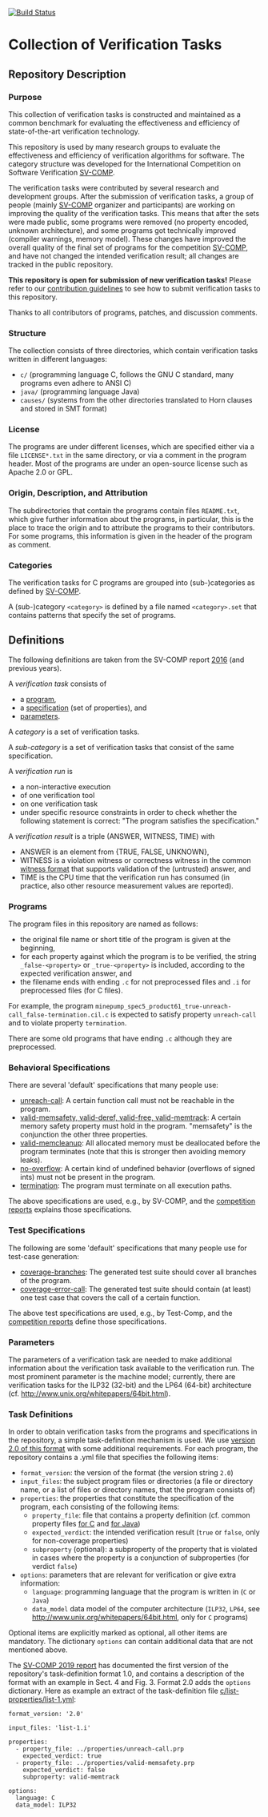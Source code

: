 <!--
This file is part of the SV-Benchmarks collection of verification tasks:
https://github.com/sosy-lab/sv-benchmarks

SPDX-FileCopyrightText: 2011-2020 The SV-Benchmarks Community

SPDX-License-Identifier: Apache-2.0
-->

[![Build Status](https://travis-ci.org/sosy-lab/sv-benchmarks.svg?branch=master)](https://travis-ci.org/sosy-lab/sv-benchmarks)

# Collection of Verification Tasks

## Repository Description

### Purpose

This collection of verification tasks is constructed and maintained as a common benchmark
for evaluating the effectiveness and efficiency of state-of-the-art verification technology.

This repository is used by many research groups to evaluate the effectiveness and efficiency
of verification algorithms for software.
The category structure was developed for the International Competition on Software Verification [SV-COMP].

The verification tasks were contributed by several research and development groups. 
After the submission of verification tasks,
a group of people (mainly [SV-COMP] organizer and participants)
are working on improving the quality of the verification tasks.
This means that after the sets were made public, some programs were removed
(no property encoded, unknown architecture), and 
some programs got technically improved (compiler warnings, memory model).
These changes have improved the overall quality of the final set of programs for the competition [SV-COMP], and
have not changed the intended verification result; all changes are tracked in the public repository.

**This repository is open for submission of new verification tasks!**
Please refer to our [contribution guidelines](CONTRIBUTING.md)
to see how to submit verification tasks to this repository.

Thanks to all contributors of programs, patches, and discussion comments.

### Structure

The collection consists of three directories, which contain verification tasks written in different languages:
- `c/` (programming language C, follows the GNU C standard, many programs even adhere to ANSI C)
- `java/` (programming language Java)
- `causes/` (systems from the other directories translated to Horn clauses and stored in SMT format)

### License

The programs are under different licenses, which are specified either via a file `LICENSE*.txt` in the same directory,
or via a comment in the program header.
Most of the programs are under an open-source license such as Apache 2.0 or GPL.

### Origin, Description, and Attribution

The subdirectories that contain the programs contain files `README.txt`, which give further information
about the programs, in particular, this is the place to trace the origin and to attribute the programs to their contributors.
For some programs, this information is given in the header of the program as comment.

### Categories

The verification tasks for C programs are grouped into (sub-)categories
as defined by [SV-COMP](https://sv-comp.sosy-lab.org/2017/benchmarks.php).

A (sub-)category `<category>` is defined by a file named `<category>.set`
that contains patterns that specify the set of programs.


## Definitions

The following definitions are taken from the SV-COMP report
[2016](https://www.sosy-lab.org/~dbeyer/Publications/2016-TACAS.Reliable_and_Reproducible_Competition_Results_with_BenchExec_and_Witnesses.pdf) (and previous years).

A *verification task* consists of
- a [program](#progams),
- a [specification](#specifications) (set of properties), and
- [parameters](#parameters).

A *category* is a set of verification tasks.

A *sub-category* is a set of verification tasks that consist of the same
specification.

A *verification run* is
- a non-interactive execution
- of one verification tool
- on one verification task
- under specific resource constraints
in order to check whether the following statement is correct:
"The program satisfies the specification."

A *verification result* is a triple (ANSWER, WITNESS, TIME) with
- ANSWER is an element from {TRUE, FALSE, UNKNOWN},
- WITNESS is a violation witness or correctness witness in the common [witness format] that supports validation of the (untrusted) answer, and
- TIME is the CPU time that the verification run has consumed (in practice, also other resource measurement values are reported).


### Programs

The program files in this repository are named as follows:
- the original file name or short title of the program is given at the beginning,
- for each property against which the program is to be verified,
  the string `_false-<property>` or `_true-<property>` is included, according to the expected verification answer, and
- the filename ends with ending `.c` for not preprocessed files and `.i` for preprocessed files (for C files).

For example, the program `minepump_spec5_product61_true-unreach-call_false-termination.cil.c`
is expected to satisfy property `unreach-call` and to violate property `termination`.

There are some old programs that have ending `.c` although they are preprocessed.

### Behavioral Specifications

There are several 'default' specifications that many people use:
  - [unreach-call](c/unreach-call.prp):
    A certain function call must not be reachable in the program.
  - [valid-memsafety, valid-deref, valid-free, valid-memtrack](c/valid-memsafety.prp):
    A certain memory safety property must hold in the program.
    "memsafety" is the conjunction the other three properties.
  - [valid-memcleanup](c/valid-memcleanup.prp):
    All allocated memory must be deallocated before the program terminates (note that this is stronger then avoiding memory leaks).
  - [no-overflow](c/no-overflow.prp):
    A certain kind of undefined behavior (overflows of signed ints) must not be present in the program.
  - [termination](c/termination.prp):
    The program must terminate on all execution paths.

The above specifications are used, e.g., by SV-COMP, and the [competition reports](https://doi.org/10.1007/978-3-030-45237-7_21)
explains those specifications.

### Test Specifications

The following are some 'default' specifications that many people use for test-case generation:
  - [coverage-branches](c/coverage-branches.prp):
    The generated test suite should cover all branches of the program.
  - [coverage-error-call](c/coverage-error-call.prp):
    The generated test suite should contain (at least) one test case that covers the call of a certain function.

The above test specifications are used, e.g., by Test-Comp, and the [competition reports](https://doi.org/10.1007/978-3-030-45234-6_25)
define those specifications.

### Parameters

The parameters of a verification task are needed to make additional information
about the verification task available to the verification run.
The most prominent parameter is the machine model;
currently, there are verification tasks for the ILP32 (32-bit) and the LP64 (64-bit) architecture
(cf. http://www.unix.org/whitepapers/64bit.html).

### Task Definitions

In order to obtain verification tasks from the programs and specifications in the repository,
a simple task-definition mechanism is used.
We use [version 2.0 of this format](https://gitlab.com/sosy-lab/benchmarking/task-definition-format/-/tree/2.0)
with some additional requirements.
For each program, the repository contains a .yml file that specifies the following items:
  - `format_version`: the version of the format (the version string `2.0`)
  - `input_files`: the subject program files or directories
    (a file or directory name, or a list of files or directory names, that the program consists of)
  - `properties`: the properties that constitute the specification of the program,
    each consisting of the following items:
    - `property_file`: file that contains a property definition
      (cf. common property files [for C][C-props] and [for Java][Java-props])
    - `expected_verdict`: the intended verification result (`true` or `false`, only for non-coverage properties)
    - `subproperty` (optional): a subproperty of the property that is violated
      in cases where the property is a conjunction of subproperties (for verdict `false`)
  - `options`: parameters that are relevant for verification or give extra information:
    - `language`: programming language that the program is written in (`C` or `Java`)
    - `data_model` data model of the computer architecture
      (`ILP32`, `LP64`, see http://www.unix.org/whitepapers/64bit.html, only for `C` programs)

Optional items are explicitly marked as optional, all other items are mandatory.
The dictionary `options` can contain additional data that are not mentioned above.

[C-props]: https://github.com/sosy-lab/sv-benchmarks/tree/master/c/properties
[Java-props]: https://github.com/sosy-lab/sv-benchmarks/tree/master/java/properties

The [SV-COMP 2019 report] has documented the first version of the repository's task-definition format 1.0,
and contains a description of the format with an example in Sect. 4 and Fig. 3.
Format 2.0 adds the `options` dictionary.
Here as example an extract of the task-definition file [c/list-properties/list-1.yml](c/list-properties/list-1.yml):

```
format_version: '2.0'

input_files: 'list-1.i'

properties:
  - property_file: ../properties/unreach-call.prp
    expected_verdict: true
  - property_file: ../properties/valid-memsafety.prp
    expected_verdict: false
    subproperty: valid-memtrack

options:
  language: C
  data_model: ILP32
```


[SV-COMP]: https://sv-comp.sosy-lab.org/
[witness format]: https://github.com/sosy-lab/sv-witnesses
[SV-COMP 2019 report]: https://doi.org/10.1007/978-3-030-17502-3_9
